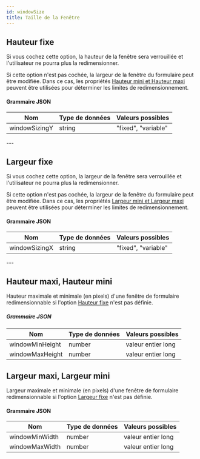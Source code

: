 ```yaml
---
id: windowSize
title: Taille de la Fenêtre
---
```


## Hauteur fixe

Si vous cochez cette option, la hauteur de la fenêtre sera verrouillée et l'utilisateur ne pourra plus la redimensionner.

Si cette option n'est pas cochée, la largeur de la fenêtre du formulaire peut être modifiée. Dans ce cas, les propriétés [Hauteur mini et Hauteur maxi](#maximum-height-minimum-height) peuvent être utilisées pour déterminer les limites de redimensionnement.

#### Grammaire JSON

| Nom           | Type de données | Valeurs possibles   |
| ------------- | --------------- | ------------------- |
| windowSizingY | string          | "fixed", "variable" |

---&#x20;

## Largeur fixe

Si vous cochez cette option, la largeur de la fenêtre sera verrouillée et l'utilisateur ne pourra plus la redimensionner.

Si cette option n'est pas cochée, la largeur de la fenêtre du formulaire peut être modifiée. Dans ce cas, les propriétés [Largeur mini et Largeur maxi](#maximum-width-minimum-width) peuvent être utilisées pour déterminer les limites de redimensionnement.

#### Grammaire JSON

| Nom           | Type de données | Valeurs possibles   |
| ------------- | --------------- | ------------------- |
| windowSizingX | string          | "fixed", "variable" |

---&#x20;

## Hauteur maxi, Hauteur mini

Hauteur maximale et minimale (en pixels) d'une fenêtre de formulaire redimensionnable si l'option [Hauteur fixe](#fixed-height) n'est pas définie.

##### Grammaire JSON

| Nom             | Type de données | Valeurs possibles  |
| --------------- | --------------- | ------------------ |
| windowMinHeight | number          | valeur entier long |
| windowMaxHeight | number          | valeur entier long |

## Largeur maxi, Largeur mini

Largeur maximale et minimale (en pixels) d'une fenêtre de formulaire redimensionnable si l'option [Largeur fixe](#fixed-width) n'est pas définie.

#### Grammaire JSON

| Nom            | Type de données | Valeurs possibles  |
| -------------- | --------------- | ------------------ |
| windowMinWidth | number          | valeur entier long |
| windowMaxWidth | number          | valeur entier long |

